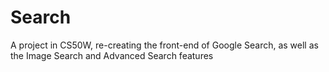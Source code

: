 # Search

A project in CS50W, re-creating the front-end of Google Search, as well as the Image Search and Advanced Search features
